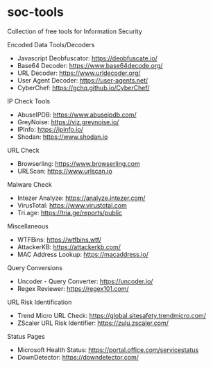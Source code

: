 # soc-tools
Collection of free tools for Information Security

Encoded Data Tools/Decoders
* Javascript Deobfuscator: https://deobfuscate.io/
* Base64 Decoder: https://www.base64decode.org/
* URL Decoder: https://www.urldecoder.org/
* User Agent Decoder: https://user-agents.net/
* CyberChef: https://gchq.github.io/CyberChef/

IP Check Tools
* AbuseIPDB: https://www.abuseipdb.com/
* GreyNoise: https://viz.greynoise.io/
* IPInfo: https://ipinfo.io/
* Shodan: https://www.shodan.io

URL Check
* Browserling: https://www.browserling.com
* URLScan: https://www.urlscan.io

Malware Check
* Intezer Analyze: https://analyze.intezer.com/
* VirusTotal: https://www.virustotal.com
* Tri.age: https://tria.ge/reports/public

Miscellaneous
* WTFBins: https://wtfbins.wtf/
* AttackerKB: https://attackerkb.com/
* MAC Address Lookup: https://macaddress.io/

Query Conversions
* Uncoder - Query Converter: https://uncoder.io/
* Regex Reviewer: https://regex101.com/

URL Risk Identification
* Trend Micro URL Check: https://global.sitesafety.trendmicro.com/
* ZScaler URL Risk Identifier: https://zulu.zscaler.com/

Status Pages
* Microsoft Health Status: https://portal.office.com/servicestatus
* DownDetector: https://downdetector.com/
